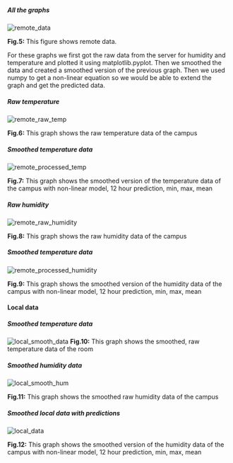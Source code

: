 
##### All the graphs
![remote_data](https://user-images.githubusercontent.com/50672613/207284768-683f30cb-169a-44c7-8828-7259c0e24eb0.png)

**Fig.5:** This figure shows remote data. 

For these graphs we first got the raw data from the server for humidity and temperature and plotted it using matplotlib.pyplot. Then we smoothed the data 
and created a smoothed version of the previous graph. Then we used numpy to get a non-linear equation so we would be able to extend the graph and get the 
predicted data.

##### Raw temperature
![remote_raw_temp](https://user-images.githubusercontent.com/50672613/207285460-36254f70-3c72-4f25-bd85-6a7a4b8977dd.png)

**Fig.6:** This graph shows the raw temperature data of the campus

##### Smoothed temperature data
![remote_processed_temp](https://user-images.githubusercontent.com/50672613/207285747-1361978b-fcde-4ebc-885b-cb077d760c5d.png)

**Fig.7:** This graph shows the smoothed version of the temperature data of the campus with non-linear model, 12 hour prediction, min, max, mean

##### Raw humidity
![remote_raw_humidity](https://user-images.githubusercontent.com/50672613/207286209-94b447b7-b9a8-4843-9b5d-5238e3ee540d.png)

**Fig.8:** This graph shows the raw humidity data of the campus

##### Smoothed temperature data
![remote_processed_humidity](https://user-images.githubusercontent.com/50672613/207286266-0fc0f8f9-41e3-4d94-bbe0-0112d4d2ac9a.png)

**Fig.9:** This graph shows the smoothed version of the humidity data of the campus with non-linear model, 12 hour prediction, min, max, mean

#### Local data
##### Smoothed temperature data
![local_smooth_data](https://user-images.githubusercontent.com/50672613/207284509-b3509199-bd5e-4baf-b98e-b89818ee5f7d.png)
**Fig.10:** This graph shows the smoothed, raw temperature data of the room

##### Smoothed humidity data
![local_smooth_hum](https://user-images.githubusercontent.com/50672613/207313500-77b5cc88-730a-4441-87e6-fe21fcd57ae3.png)


**Fig.11:** This graph shows the smoothed raw humidity data of the campus

##### Smoothed local data with predictions
![local_data](https://user-images.githubusercontent.com/50672613/207313582-f05fb3bb-836b-4543-b7b6-69635feb7539.png)


**Fig.12:** This graph shows the smoothed version of the humidity data of the campus with non-linear model, 12 hour prediction, min, max, mean
